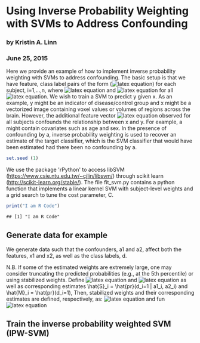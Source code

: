 # Using Inverse Probability Weighting with SVMs to Address Confounding
### by Kristin A. Linn
### June 25, 2015

Here we provide an example of how to implement inverse probability weighting with SVMs to address confounding.  The basic setup is that we have feature, class label pairs of the form (![latex equation](https://rawgit.com/muschellij2/Github_Markdown_LaTeX/master/eq_no_03.png)) for each subject, i=1,...,n, where ![latex equation](https://rawgit.com/muschellij2/Github_Markdown_LaTeX/master/eq_no_04.png) and ![latex equation](https://rawgit.com/muschellij2/Github_Markdown_LaTeX/master/eq_no_05.png) for all ![latex equation](https://rawgit.com/muschellij2/Github_Markdown_LaTeX/master/eq_no_06.png). We wish to train a SVM to predict y given x. As an example, y might be an indicator of disease/control group and x might be a vectorized image containing voxel values or volumes of regions across the brain. However, the additional feature vector ![latex equation](https://rawgit.com/muschellij2/Github_Markdown_LaTeX/master/eq_no_07.png) observed for all subjects confounds the relationship between x and y. For example, a might contain covariates such as age and sex.  In the presence of confounding by a, inverse probability weighting is used to recover an estimate of the target classifier, which is the SVM classifier that would have been estimated had there been no confounding by a.



```r
set.seed (1)
```

We use the package 'rPython' to access libSVM (https://www.csie.ntu.edu.tw/~cjlin/libsvm/) through scikit learn (http://scikit-learn.org/stable/). The file fit_svm.py contains a python function that implements a linear kernel SVM with subject-level weights and a grid search to tune the cost parameter, C.



```r
print("I am R Code")
```

```
## [1] "I am R Code"
```

## Generate data for example

We generate data such that the confounders, a1 and a2, affect both the features, x1 and x2, as well as the class labels, d.


N.B. If some of the estimated weights are extremely large, one may consider truncating the predicted probabilities (e.g., at the 5th percentile) or using stabilized weights. Define ![latex equation](https://rawgit.com/muschellij2/Github_Markdown_LaTeX/master/eq_no_08.png) and ![latex equation](https://rawgit.com/muschellij2/Github_Markdown_LaTeX/master/eq_no_09.png) as well as corresponding estimates \hat{S}_i = \hat{pr}(d_i=1 | a1_i, a2_i) and \hat{M}_i = \hat{pr}(d_i=1), Then, stabilized weights and their corresponding estimates are defined, respectively, as:
![latex equation](https://rawgit.com/muschellij2/Github_Markdown_LaTeX/master/eq_no_01.png)
and fun
![latex equation](https://rawgit.com/muschellij2/Github_Markdown_LaTeX/master/eq_no_02.png)
## Train the inverse probability weighted SVM (IPW-SVM)


